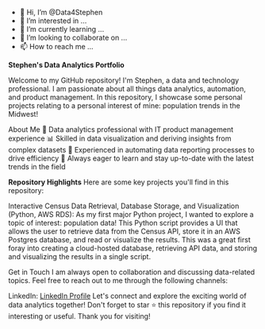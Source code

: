 - 👋 Hi, I’m @Data4Stephen
- 👀 I’m interested in ...
- 🌱 I’m currently learning ...
- 💞️ I’m looking to collaborate on ...
- 📫 How to reach me ...

**Stephen's Data Analytics Portfolio**

Welcome to my GitHub repository! I'm Stephen, a data and technology professional. I am passionate about all things data analytics, automation, and product management. In this repository, I showcase some personal projects relating to a personal interest of mine: population trends in the Midwest!

About Me
💼 Data analytics professional with IT product management experience
📊 Skilled in data visualization and deriving insights from complex datasets
🤖 Experienced in automating data reporting processes to drive efficiency
🌱 Always eager to learn and stay up-to-date with the latest trends in the field

**Repository Highlights**
Here are some key projects you'll find in this repository:

Interactive Census Data Retrieval, Database Storage, and Visualization (Python, AWS RDS): As my first major Python project, I wanted to explore a topic of interest: population data!  This Python script provides a UI that allows the user to retrieve data from the Census API, store it in an AWS Postgres database, and read or visualize the results.  This was a great first foray into creating a cloud-hosted database, retrieving API data, and storing and visualizing the results in a single script. 

Get in Touch
I am always open to collaboration and discussing data-related topics. Feel free to reach out to me through the following channels:

LinkedIn: [LinkedIn Profile](https://www.linkedin.com/in/stephenjeffirs/)
Let's connect and explore the exciting world of data analytics together! Don't forget to star ⭐️ this repository if you find it interesting or useful. Thank you for visiting!


<!---
Data4Stephen/Data4Stephen is a ✨ special ✨ repository because its `README.md` (this file) appears on your GitHub profile.
You can click the Preview link to take a look at your changes.
--->

